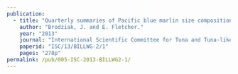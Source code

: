 ```yaml
---
publication:
  - title: "Quarterly summaries of Pacific blue marlin size composition data"
    author: "Brodziak, J. and E. Fletcher."
    year: "2013"
    journal: "International Scientific Committee for Tuna and Tuna-like Species in the North Pacific/Billfish WG"
    paperid: "ISC/13/BILLWG-2/1"
    pages: "278p"
permalink: /pub/005-ISC-2013-BILLWG2-1/
---
```

